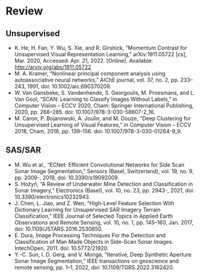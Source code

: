 # Review

## Unsupervised

- K. He, H. Fan, Y. Wu, S. Xie, and R. Girshick, “Momentum Contrast for Unsupervised Visual Representation Learning,” arXiv:1911.05722 [cs], Mar. 2020, Accessed: Apr. 21, 2022. [Online]. Available: http://arxiv.org/abs/1911.05722
- M. A. Kramer, “Nonlinear principal component analysis using autoassociative neural networks,” AIChE journal, vol. 37, no. 2, pp. 233–243, 1991, doi: 10.1002/aic.690370209.
- W. Van Gansbeke, S. Vandenhende, S. Georgoulis, M. Proesmans, and L. Van Gool, “SCAN: Learning to Classify Images Without Labels,” in Computer Vision – ECCV 2020, Cham: Springer International Publishing, 2020, pp. 268–285. doi: 10.1007/978-3-030-58607-2_16.
- M. Caron, P. Bojanowski, A. Joulin, and M. Douze, “Deep Clustering for Unsupervised Learning of Visual Features,” in Computer Vision – ECCV 2018, Cham, 2018, pp. 139–156. doi: 10.1007/978-3-030-01264-9_9.

## SAS/SAR

- M. Wu et al., “ECNet: Efficient Convolutional Networks for Side Scan Sonar Image Segmentation,” Sensors (Basel, Switzerland), vol. 19, no. 9, pp. 2009-, 2019, doi: 10.3390/s19092009.
- S. Hożyń, “A Review of Underwater Mine Detection and Classification in Sonar Imagery,” Electronics (Basel), vol. 10, no. 23, pp. 2943-, 2021, doi: 10.3390/electronics10232943.
- J. Chen, L. Jiao, and Z. Wen, “High-Level Feature Selection With Dictionary Learning for Unsupervised SAR Imagery Terrain Classification,” IEEE Journal of Selected Topics in Applied Earth Observations and Remote Sensing, vol. 10, no. 1, pp. 145–160, Jan. 2017, doi: 10.1109/JSTARS.2016.2530850.
- E. Dura, Image Processing Techniques For the Detection and Classification of Man Made Objects in Side-Scan Sonar Images. IntechOpen, 2011. doi: 10.5772/21920.
- Y.-C. Sun, I. D. Gerg, and V. Monga, “Iterative, Deep Synthetic Aperture Sonar Image Segmentation,” IEEE transactions on geoscience and remote sensing, pp. 1–1, 2022, doi: 10.1109/TGRS.2022.3162420.
